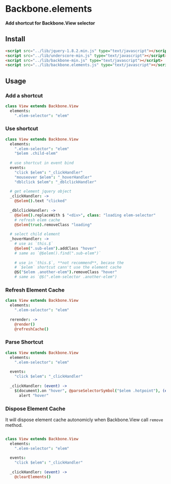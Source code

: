 # Backbone.elements

**Add shortcut for Backbone.View selector**

## Install

```html
<script src="../lib/jquery-1.8.2.min.js" type="text/javascript"></script>
<script src="../lib/underscore-min.js" type="text/javascript"></script>
<script src="../lib/backbone-min.js" type="text/javascript"></script>
<script src="../lib/backbone.elements.js" type="text/javascript"></script>
```

## Usage

### Add a shortcut

```coffeescript
class View extends Backbone.View
  elements:
    ".elem-selector": "elem"
```

### Use shortcut

```coffeescript
class View extends Backbone.View
  elements:
    ".elem-selector": "elem"
    "$elem .child-elem"
  
  # use shortcut in event bind
  events:
    "click $elem": "_clickHandler"
    "mouseover $elem": "_hoverHandler"
    "dblclick $elem": "_dblclickHandler"
  
  # get element jquery object
  _clickHandler: ->
    @$elem().text "clicked"
    
  _dblclickHandler: ->
    @$elem().replaceWith $ "<div>", class: "loading elem-selector"
    # refresh elem cache
    @$elem(true).removeClass "loading"
    
  # select child element
  _hoverHandler: ->
    # use as `this.$`
    @$elem(".sub-elem").addClass "hover"
    # same as `@$elem().find(".sub-elem")`
    
    # use in `this.$`, **not recommend**, becase the
    # `$elem` shortcut cann't use the element cache
    @$("$elem .another-elem").removeClass "hover"
    # same as `@$(".elem-selector .another-elem")
```

### Refresh Element Cache

```coffeescript
class View extends Backbone.View
  elements:
    ".elem-selector": "elem"
  
  rerender: ->
    @render()
    @refreshCache()
```

### Parse Shortcut

```coffeescript
class View extends Backbone.View
  elements:
    ".elem-selector": "elem"
  
  events:
    "click $elem": "_clickHandler"
  
  _clickHandler: (event) ->
    $(document).on "hover", @parseSelectorSymbol("$elem .hotpoint"), (event) =>
      alert "hover"
```

### Dispose Element Cache

It will dispose element cache autonomicly when Backbone.View call `remove` method.

```coffeescript

class View extends Backbone.View
  elements:
    ".elem-selector": "elem"
  
  events:
    "click $elem": "_clickHandler"
  
  _clickHandler: (event) ->
    @clearElements()
```
